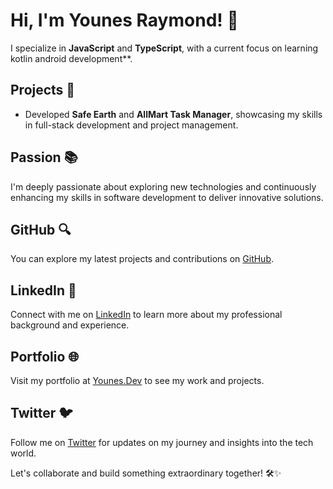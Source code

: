 # Hi, I'm Younes Raymond! 👋

I specialize in **JavaScript** and **TypeScript**, with a current focus on learning kotlin android development**.

## Projects 🌱
- Developed **Safe Earth** and **AllMart Task Manager**, showcasing my skills in full-stack development and project management.

## Passion 📚
I'm deeply passionate about exploring new technologies and continuously enhancing my skills in software development to deliver innovative solutions.

## GitHub 🔍
You can explore my latest projects and contributions on [GitHub](https://github.com/younespro1317).

## LinkedIn 🔗
Connect with me on [LinkedIn](https://www.linkedin.com/in/younes-raymond-188a40241/) to learn more about my professional background and experience.

## Portfolio 🌐
Visit my portfolio at [Younes.Dev](https://itx.onrender.com/) to see my work and projects.

## Twitter 🐦
Follow me on [Twitter](https://twitter.com/younesraymond1) for updates on my journey and insights into the tech world.

Let's collaborate and build something extraordinary together! 🛠️✨
